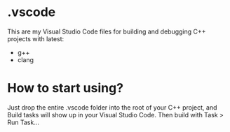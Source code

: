 # .vscode
This are my Visual Studio Code files for building and debugging C++ projects with latest:
- g++
- clang

# How to start using?
Just drop the entire .vscode folder into the root of your C++ project, and Build tasks 
will show up in your Visual Studio Code.
Then build with Task > Run Task...
